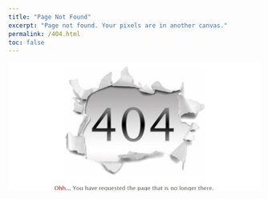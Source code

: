 ```yaml
---
title: "Page Not Found"
excerpt: "Page not found. Your pixels are in another canvas."
permalink: /404.html
toc: false
---
```


<img src="/assets/images/404-error-page.jpg" alt="404 error" width="100%" height="50%"> 
